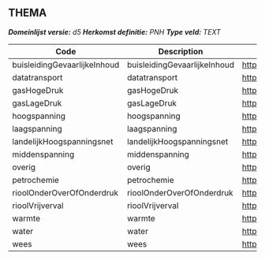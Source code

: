 ﻿## THEMA

*__Domeinlijst versie:__ d5*
*__Herkomst definitie:__ PNH*
*__Type veld:__ TEXT*

|__Code__ |__Description__ |__Definitie__	|
|	---	|	---	|   ---	| 
| buisleidingGevaarlijkeInhoud | buisleidingGevaarlijkeInhoud | http://definities.geostandaarden.nl/imkl2015/id/waarde/Thema/buisleidingGevaarlijkeInhoud |
| datatransport | datatransport | http://definities.geostandaarden.nl/imkl2015/id/waarde/Thema/datatransport |
| gasHogeDruk | gasHogeDruk | http://definities.geostandaarden.nl/imkl2015/id/waarde/Thema/gasHogeDruk |
| gasLageDruk | gasLageDruk | http://definities.geostandaarden.nl/imkl2015/id/waarde/Thema/gasLageDruk |
| hoogspanning | hoogspanning | http://definities.geostandaarden.nl/imkl2015/id/waarde/Thema/hoogspanning |
| laagspanning | laagspanning | http://definities.geostandaarden.nl/imkl2015/id/waarde/Thema/laagspanning |
| landelijkHoogspanningsnet | landelijkHoogspanningsnet | http://definities.geostandaarden.nl/imkl2015/id/waarde/Thema/landelijkHoogspanningsnet |
| middenspanning | middenspanning | http://definities.geostandaarden.nl/imkl2015/id/waarde/Thema/middenspanning |
| overig | overig | http://definities.geostandaarden.nl/imkl2015/id/waarde/Thema/overig |
| petrochemie | petrochemie | http://definities.geostandaarden.nl/imkl2015/id/waarde/Thema/petrochemie |
| rioolOnderOverOfOnderdruk | rioolOnderOverOfOnderdruk | http://definities.geostandaarden.nl/imkl2015/id/waarde/Thema/rioolOnderOverOfOnderdruk |
| rioolVrijverval | rioolVrijverval | http://definities.geostandaarden.nl/imkl2015/id/waarde/Thema/rioolVrijverval |
| warmte | warmte | http://definities.geostandaarden.nl/imkl2015/id/waarde/Thema/warmte |
| water | water | http://definities.geostandaarden.nl/imkl2015/id/waarde/Thema/water |
| wees | wees | http://definities.geostandaarden.nl/imkl2015/id/waarde/Thema/wees |
